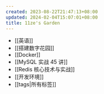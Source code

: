 ```yaml
---
created: 2023-08-22T21:47:13+08:00
updated: 2024-02-04T15:07:01+08:00
title: 11ze's Garden
---
```


- [[英语]]
- [[搭建数字花园]]
- [[Docker]]
- [[MySQL 实战 45 讲]]
- [[Redis 核心技术与实战]]
- [[开发环境]]
- [[tags|所有标签]]
